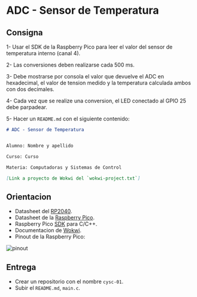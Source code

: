 # ADC - Sensor de Temperatura

## Consigna

1- Usar el SDK de la Raspberry Pico para leer el valor del sensor de temperatura interno (canal 4).

2- Las conversiones deben realizarse cada 500 ms.

3- Debe mostrarse por consola el valor que devuelve el ADC en hexadecimal, el valor de tension medido y la temperatura calculada ambos con dos decimales.

4- Cada vez que se realize una conversion, el LED conectado al GPIO 25 debe parpadear.

5- Hacer un `README.md` con el siguiente contenido:

```markdown
# ADC - Sensor de Temperatura


Alumno: Nombre y apellido

Curso: Curso

Materia: Computadoras y Sistemas de Control

[Link a proyecto de Wokwi del `wokwi-project.txt`]
```

## Orientacion

- Datasheet del [RP2040][rp2040].
- Datasheet de la [Raspberry Pico][pico].
- Raspberry Pico [SDK][sdk] para C/C++.
- Documentacion de [Wokwi][wokwi].
- Pinout de la Raspberry Pico:

![pinout][pinout]

## Entrega

- Crear un repositorio con el nombre `cysc-01`.
- Subir el `README.md`, `main.c`.

[rp2040]: https://datasheets.raspberrypi.com/rp2040/rp2040-datasheet.pdf
[pico]: https://datasheets.raspberrypi.com/pico/pico-datasheet.pdf
[sdk]: https://datasheets.raspberrypi.com/pico/raspberry-pi-pico-c-sdk.pdf
[wokwi]: https://docs.wokwi.com/?utm_source=wokwi
[pinout]: https://www.raspberrypi.com/documentation/microcontrollers/images/Pico-R3-SDK11-Pinout.svg
